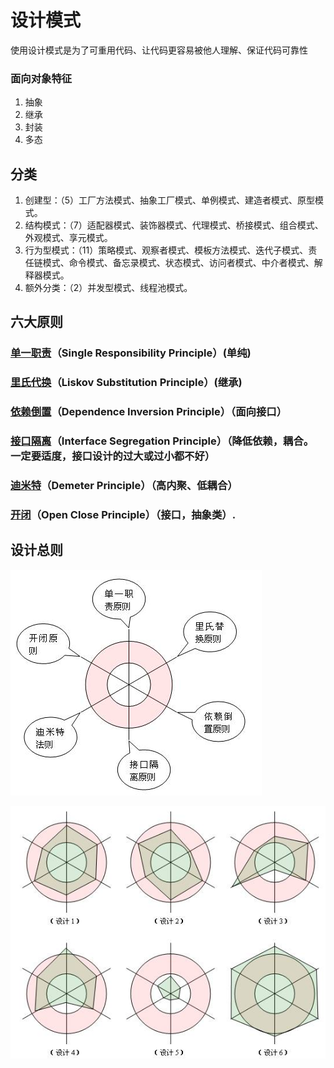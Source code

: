 设计模式
====
使用设计模式是为了可重用代码、让代码更容易被他人理解、保证代码可靠性
### 面向对象特征
1. 抽象
1. 继承
1. 封装
1. 多态

## 分类
1. 创建型：（5）工厂方法模式、抽象工厂模式、单例模式、建造者模式、原型模式。
1. 结构模式：（7）适配器模式、装饰器模式、代理模式、桥接模式、组合模式、外观模式、享元模式。
1. 行为型模式：（11）策略模式、观察者模式、模板方法模式、迭代子模式、责任链模式、命令模式、备忘录模式、状态模式、访问者模式、中介者模式、解释器模式。
1. 额外分类：（2）并发型模式、线程池模式。


## 六大原则

### [单一职责](principle/single-responsibility-principle/)（Single Responsibility Principle）(单纯)


### [里氏代换](principle/liskov-substitution-principle/)（Liskov Substitution Principle）(继承)


### [依赖倒置](principle/dependence-inversion-principle/)（Dependence Inversion Principle）（面向接口）



### [接口隔离](principle/interface-segregation-principle/)（Interface Segregation Principle）（降低依赖，耦合。 一定要适度，接口设计的过大或过小都不好）

### [迪米特](principle/demeter-principle/)（Demeter Principle）（高内聚、低耦合）


### [开闭](principle/open-close-priciple/)（Open Close Principle）（接口，抽象类）.


## 设计总则

![alt text](images/1.jpg '')

![alt text](images/2.jpg '')

